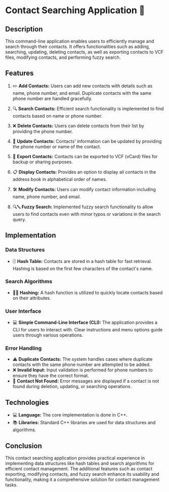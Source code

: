 # Contact Searching Application 📇

## Description
This command-line application enables users to efficiently manage and search through their contacts. It offers functionalities such as adding, searching, updating, deleting contacts, as well as exporting contacts to VCF files, modifying contacts, and performing fuzzy search.

## Features

1. ✏️ **Add Contacts:** Users can add new contacts with details such as name, phone number, and email. Duplicate contacts with the same phone number are handled gracefully.

2. 🔍 **Search Contacts:** Efficient search functionality is implemented to find contacts based on name or phone number.

3. ❌ **Delete Contacts:** Users can delete contacts from their list by providing the phone number.

4. 🔄 **Update Contacts:** Contacts' information can be updated by providing the phone number or name of the contact.

5. 💾 **Export Contacts:** Contacts can be exported to VCF (vCard) files for backup or sharing purposes.

6. 📋 **Display Contacts:** Provides an option to display all contacts in the address book in alphabetical order of names.

7. 🛠️ **Modify Contacts:** Users can modify contact information including name, phone number, and email.

8. 🔍🔤 **Fuzzy Search:** Implemented fuzzy search functionality to allow users to find contacts even with minor typos or variations in the search query.

## Implementation

### Data Structures
- 🗄️ **Hash Table:** Contacts are stored in a hash table for fast retrieval. Hashing is based on the first few characters of the contact's name.

### Search Algorithms
- 🕵️‍♂️ **Hashing:** A hash function is utilized to quickly locate contacts based on their attributes.

### User Interface
- 💻 **Simple Command-Line Interface (CLI):** The application provides a CLI for users to interact with. Clear instructions and menu options guide users through various operations.

### Error Handling
- ⚠️ **Duplicate Contacts:** The system handles cases where duplicate contacts with the same phone number are attempted to be added.
- ❌ **Invalid Input:** Input validation is performed for phone numbers to ensure they have the correct format.
- 🚫 **Contact Not Found:** Error messages are displayed if a contact is not found during deletion, updating, or searching operations.

## Technologies

- 💻 **Language:** The core implementation is done in C++.
- 📚 **Libraries:** Standard C++ libraries are used for data structures and algorithms.

## Conclusion
This contact searching application provides practical experience in implementing data structures like hash tables and search algorithms for efficient contact management. The additional features such as contact exporting, modifying contacts, and fuzzy search enhance its usability and functionality, making it a comprehensive solution for contact management tasks.
